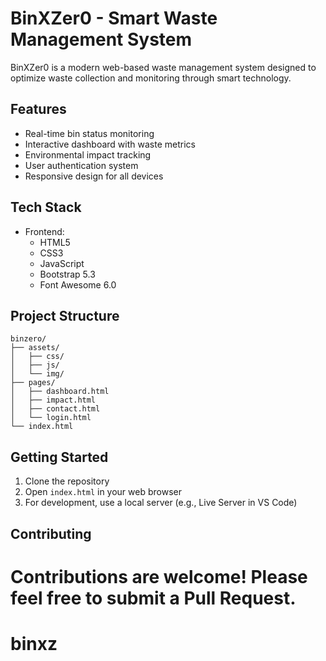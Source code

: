
# BinXZer0 - Smart Waste Management System

BinXZer0 is a modern web-based waste management system designed to optimize waste collection and monitoring through smart technology.

## Features

- Real-time bin status monitoring
- Interactive dashboard with waste metrics
- Environmental impact tracking
- User authentication system
- Responsive design for all devices

## Tech Stack

- Frontend:
  - HTML5
  - CSS3
  - JavaScript
  - Bootstrap 5.3
  - Font Awesome 6.0

## Project Structure

```
binzero/
├── assets/
│   ├── css/
│   ├── js/
│   └── img/
├── pages/
│   ├── dashboard.html
│   ├── impact.html
│   ├── contact.html
│   └── login.html
└── index.html
```

## Getting Started

1. Clone the repository
2. Open `index.html` in your web browser
3. For development, use a local server (e.g., Live Server in VS Code)

## Contributing

Contributions are welcome! Please feel free to submit a Pull Request.
=======
# binxz
